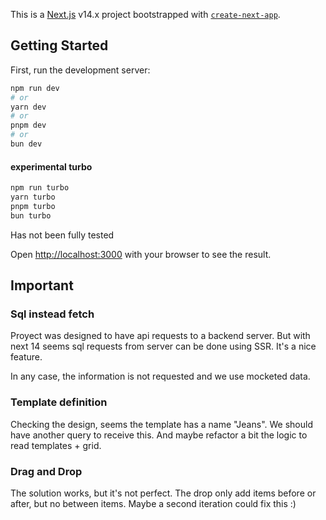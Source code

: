 This is a [Next.js](https://nextjs.org/) v14.x project bootstrapped with [`create-next-app`](https://github.com/vercel/next.js/tree/canary/packages/create-next-app).

## Getting Started

First, run the development server:

```bash
npm run dev
# or
yarn dev
# or
pnpm dev
# or
bun dev
```

#### experimental turbo

```bash
npm run turbo
yarn turbo
pnpm turbo
bun turbo
```

Has not been fully tested

Open [http://localhost:3000](http://localhost:3000) with your browser to see the result.

## Important

### Sql instead fetch

Proyect was designed to have api requests to a backend server.
But with next 14 seems sql requests from server can be done using SSR.
It's a nice feature.

In any case, the information is not requested and we use mocketed data.

### Template definition

Checking the design, seems the template has a name "Jeans". We should have another query to receive this.
And maybe refactor a bit the logic to read templates + grid.

### Drag and Drop

The solution works, but it's not perfect. The drop only add items before or after, but no between items.
Maybe a second iteration could fix this :)
